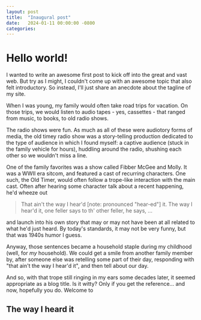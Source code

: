 ```yaml
---
layout: post
title:  "Inaugural post"
date:   2024-01-11 00:00:00 -0800
categories: 
---
```


# Hello world!

I wanted to write an awesome first post to kick off into the great and vast web.  But try as I might, I couldn't come up with an awesome topic that also felt introductory.  So instead, I'll just share an anecdote about the tagline of my site. 

When I was young, my family would often take road trips for vacation.  On those trips, we would listen to audio tapes - yes, cassettes - that ranged from music, to books, to old radio shows.  

The radio shows were fun.  As much as all of these were audiotory forms of media, the old timey radio show was a story-telling production dedicated to the type of audience in which I found myself: a captive audience (stuck in the family vehicle for hours), huddling around the radio, shushing each other so we wouldn't miss a line.

One of the family favorites was a show called Fibber McGee and Molly.  It was a WWII era sitcom, and featured a cast of recurring characters.  One such, the Old Timer, would often follow a trope-like interaction with the main cast.  Often after hearing some character talk about a recent happening, he'd wheeze out

> That ain't the way I hear'd [note: pronounced "hear-ed"] it.  The way I hear'd it, one feller says to th' other feller, he says, ...

and launch into his own story that may or may not have been at all related to what he'd just heard.  By today's standards, it may not be very funny, but that was 1940s humor I guess.

Anyway, those sentences became a household staple during my childhood (well, for *my* household).  We could get a smile from another family member by, after someone else was retelling some part of their day, responding  with "that ain't the way I hear'd it", and then tell about our day.

And so, with that trope still ringing in my ears some decades later, it seemed appropriate as a blog title.  Is it witty?  Only if you get the reference... and now, hopefully you do.  Welcome to

## The way I heard it